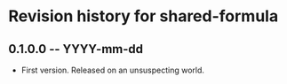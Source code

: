 # Revision history for shared-formula

## 0.1.0.0 -- YYYY-mm-dd

* First version. Released on an unsuspecting world.
